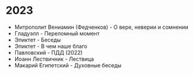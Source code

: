 
# 2023
- Митрополит Вениамин (Федченков) - О вере, неверии и сомнении
- Гладуэлл - Переломный момент
- Эпиктет - Беседы
- Эпиктет - В чем наше благо
- Павловский - ПДД (2022)
- Иоанн Лествичник - Лествица
- Макарий Египетский - Духовные беседы
